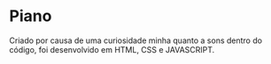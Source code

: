# Piano
Criado por causa de uma curiosidade minha quanto a sons dentro do código, foi desenvolvido em HTML, CSS e JAVASCRIPT.

